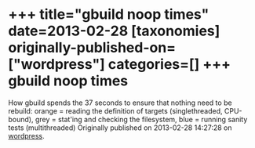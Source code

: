 +++
title="gbuild noop times"
date=2013-02-28
[taxonomies]
originally-published-on=["wordpress"]
categories=[]
+++
gbuild noop times
=================

How gbuild spends the 37 seconds to ensure that nothing need to be rebuild: orange = reading the definition of targets (singlethreaded, CPU-bound), grey = stat'ing and checking the filesystem, blue = running sanity tests (multithreaded)
Originally published on 2013-02-28 14:27:28 on [wordpress](https://skyfromme.wordpress.com/2013/02/28/one/gmaketime/).
